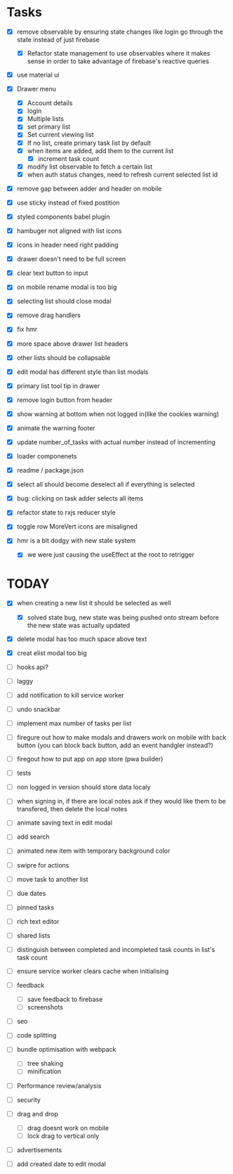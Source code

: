 # Tasks

- [x] remove observable by ensuring state changes like login go through the state instead of just firebase
  - [x] Refactor state management to use observables where it makes sense in order to take advantage of firebase's reactive queries
- [x] use material ui
- [x] Drawer menu

  - [x] Account details
  - [x] login
  - [x] Multiple lists
  - [x] set primary list
  - [x] Set current viewing list
  - [x] If no list, create primary task list by default
  - [x] when items are added, add them to the current list
    - [x] increment task count
  - [x] modify list observable to fetch a certain list
  - [x] when auth status changes, need to refresh current selected list id

* [x] remove gap between adder and header on mobile
* [x] use sticky instead of fixed postition
* [x] styled components babel plugin
* [x] hambuger not aligned with list icons
* [x] icons in header need right padding
* [x] drawer doesn't need to be full screen
* [x] clear text button to input
* [x] on mobile rename modal is too big
* [x] selecting list should close modal
* [x] remove drag handlers
* [x] fix hmr
* [x] more space above drawer list headers
* [x] other lists should be collapsable
* [x] edit modal has different style than list modals
* [x] primary list tool tip in drawer
* [x] remove login button from header
* [x] show warning at bottom when not logged in(like the cookies warning)
* [x] animate the warning footer
* [x] update number_of_tasks with actual number instead of incrementing
* [x] loader componenets
* [x] readme / package.json
* [x] select all should become deselect all if everything is selected
* [x] bug: clicking on task adder selects all items
* [x] refactor state to rxjs reducer style
* [x] toggle row MoreVert icons are misaligned

* [x] hmr is a bit dodgy with new state system
  - [x] we were just causing the useEffect at the root to retrigger

# TODAY

- [x] when creating a new list it should be selected as well
  - [x] solved state bug, new state was being pushed onto stream before the new state was actually updated
- [x] delete modal has too much space above text
- [x] creat elist modal too big

- [ ] hooks api?
- [ ] laggy

- [ ] add notification to kill service worker

- [ ] undo snackbar
- [ ] implement max number of tasks per list

- [ ] firegure out how to make modals and drawers work on mobile with back button (you can block back button, add an event handgler instead?)
- [ ] firegout how to put app on app store (pwa builder)
- [ ] tests

- [ ] non logged in version should store data localy
- [ ] when signing in, if there are local notes ask if they would like them to be transfered, then delete the local notes

* [ ] animate saving text in edit modal

- [ ] add search

- [ ] animated new item with temporary background color

- [ ] swipre for actions

- [ ] move task to another list

- [ ] due dates

- [ ] pinned tasks

- [ ] rich text editor

- [ ] shared lists

* [ ] distinguish between completed and incompleted task counts in list's task count

* [ ] ensure service worker clears cache when initialising

* [ ] feedback

  - [ ] save feedback to firebase
  - [ ] screenshots

* [ ] seo

* [ ] code splitting

* [ ] bundle optimisation with webpack

  - [ ] tree shaking
  - [ ] minification

* [ ] Performance review/analysis

* [ ] security

* [ ] drag and drop

  - [ ] drag doesnt work on mobile
  - [ ] lock drag to vertical only

* [ ] advertisements

- [ ] add created date to edit modal

